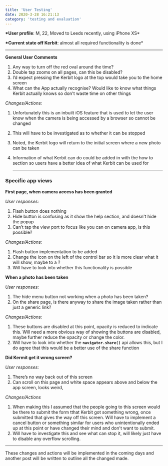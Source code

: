 ```yaml
---
title: 'User Testing'
date: 2020-3-28 16:21:13
category: 'testing and evaluation'
---
```


**\*User profile**: M, 22, Moved to Leeds recently, using iPhone XS\*

**\*Current state off Kerbit**: almost all required functionality is done\*

---

**General User Comments**

1.  Any way to turn off the red oval around the time?
2.  Double tap zooms on all pages, can this be disabled?
3.  I’d expect pressing the Kerbit logo at the top would take you to the home screen
4.  What can the App actually recognise? Would like to know what things Kerbit actually knows so don't waste time on other things

_Changes/Actions:_

1. Unfortunately this is an inbuilt iOS feature that is used to let the user know when the camera is being accessed by a browser so cannot be changed
2. This will have to be investigated as to whether it can be stopped
3. Noted, the Kerbit logo will return to the initial screen where a new photo can be taken
4. Information of what Kerbit can do could be added in with the how to section so users have a better idea of what Kerbit can be used for

   ***

### Specific app views

**First page, when camera access has been granted**

_User responses:_

1. Flash button does nothing
2. Hide button is confusing as it show the help section, and doesn't hide the popup
3. Can’t tap the view port to focus like you can on camera app, is this possible?

_Changes/Actions:_

1. Flash button implementation to be added
2. Change the icon on the left of the control bar so it is more clear what it will show, maybe to a ?
3. Will have to look into whether this functionality is possible

**When a photo has been taken**

_User responses:_

1. The hide menu button not working when a photo has been taken?
2. On the share page, is there anyway to share the image taken rather than just a generic link?

_Changes/Actions:_

1.  These buttons are disabled at this point, opacity is reduced to indicate this. Will need a more obvious way of showing the buttons are disabled, maybe further reduce the opacity or change the color.
2.  Will have to look into whether the **`navigator.share()`** api allows this, but I do agree that this would be a better use of the share function

**Did Kermit get it wrong screen?**

_User responses:_

1. There’s no way back out of this screen
2. Can scroll on this page and white space appears above and below the app screen, looks weird,

_Changes/Actions_

1.  When making this I assumed that the people going to this screen would be there to submit the form tthat Kerbit got something wrong, once submitted that gives the way off this screen. Will have to implement a cancel button or something similar for users who unintentionally ended up at this point or have changed their mind and don't want to submit.
2.  Will have to investigate this and see what can stop it, will likely just have to disable any overflow scrolling.

---

These changes and actions will be implemented in the coming days and another post will be written to outline all the changed made.
